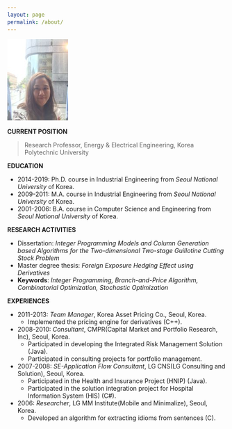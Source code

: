 ```yaml
---
layout: page
permalink: /about/
---
```

<!--title: "About" -->

<img src="/images/suekwon.png" class="left" />

**CURRENT POSITION** 
> Research Professor, Energy & Electrical Engineering, Korea Polytechnic University


<!--#### EDUCATION-->
**EDUCATION**
- 2014-2019: Ph.D. course in Industrial Engineering from *Seoul National University* of Korea.
- 2009-2011: M.A. course in Industrial Engineering from *Seoul National University* of Korea.
- 2001-2006: B.A. course in Computer Science and Engineering from *Seoul National University* of Korea.


**RESEARCH ACTIVITIES**
- Dissertation: *Integer Programming Models and Column Generation based Algorithms for the Two-dimensional Two-stage Guillotine Cutting Stock Problem*
- Master degree thesis: *Foreign Exposure Hedging Effect using Derivatives*
- **Keywords**: *Integer Programming, Branch-and-Price Algorithm, Combinatorial Optimization, Stochastic Optimization*


**EXPERIENCES**
- 2011-2013: *Team Manager*, Korea Asset Pricing Co., Seoul, Korea.
     - Implemented the pricing engine for derivatives (C++).
- 2008-2010: *Consultant*, CMPR(Capital Market and Portfolio Research, Inc), Seoul, Korea.
     - Participated in developing the Integrated Risk Management Solution (Java).
     - Participated in consulting projects for portfolio management. 
- 2007-2008: *SE-Application Flow Consultant*, LG CNS(LG Consulting and Solution), Seoul, Korea.
     - Participated in the Health and Insurance Project (HNIP) (Java).
     - Participated in the solution integration project for Hospital Information System (HIS) (C#).
- 2006: *Researcher*, LG MM Institute(Mobile and Minimalize), Seoul, Korea. 
     - Developed an algorithm for extracting idioms from sentences (C).
